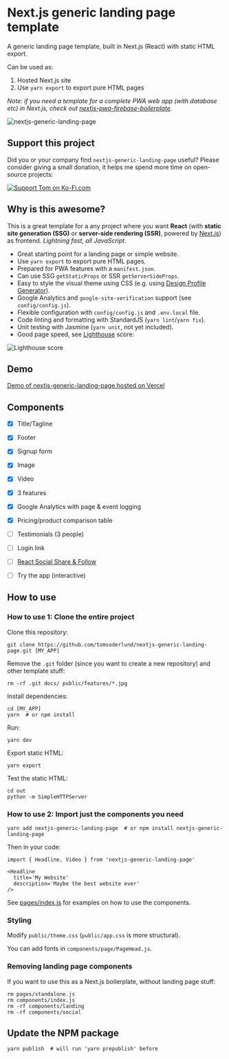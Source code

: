 # Next.js generic landing page template

A generic landing page template, built in Next.js (React) with static HTML export.

Can be used as:

1. Hosted Next.js site
2. Use `yarn export` to export pure HTML pages

_Note: if you need a template for a complete PWA web app (with database etc) in Next.js, check out [nextjs-pwa-firebase-boilerplate](https://github.com/tomsoderlund/nextjs-pwa-firebase-boilerplate)._

![nextjs-generic-landing-page](docs/github_preview.jpg)


## Support this project

Did you or your company find `nextjs-generic-landing-page` useful? Please consider giving a small donation, it helps me spend more time on open-source projects:

[![Support Tom on Ko-Fi.com](https://www.tomsoderlund.com/ko-fi_tomsoderlund_50.png)](https://ko-fi.com/tomsoderlund)


## Why is this awesome?

This is a great template for a any project where you want **React** (with **static site generation (SSG)** or **server-side rendering (SSR)**, powered by [Next.js](https://github.com/zeit/next.js)) as frontend. *Lightning fast, all JavaScript.*

* Great starting point for a landing page or simple website.
* Use `yarn export` to export pure HTML pages.
* Prepared for PWA features with a `manifest.json`.
* Can use SSG `getStaticProps` or SSR `getServerSideProps`.
* Easy to style the visual theme using CSS (e.g. using [Design Profile Generator](https://tomsoderlund.github.io/design-profile-generator/)).
* Google Analytics and `google-site-verification` support (see `config/config.js`).
* Flexible configuration with `config/config.js` and `.env.local` file.
* Code linting and formatting with StandardJS (`yarn lint`/`yarn fix`).
* Unit testing with Jasmine (`yarn unit`, not yet included).
* Good page speed, see [Lighthouse](https://developers.google.com/web/tools/lighthouse) score:

![Lighthouse score](docs/lighthouse_score.png)


## Demo

[Demo of nextjs-generic-landing-page hosted on Vercel](https://nextjs-generic-landing-page.vercel.app/)


## Components

- [x] Title/Tagline
- [x] Footer
- [x] Signup form
- [x] Image
- [x] Video
- [x] 3 features
- [x] Google Analytics with page & event logging
- [x] Pricing/product comparison table
- [ ] Testimonials (3 people)
- [ ] Login link
- [ ] [React Social Share & Follow](https://github.com/tomsoderlund/react-share-follow)
- [ ] Try the app (interactive)


## How to use

### How to use 1: Clone the entire project

Clone this repository:

    git clone https://github.com/tomsoderlund/nextjs-generic-landing-page.git [MY_APP]

Remove the `.git` folder (since you want to create a new repository) and other template stuff:

    rm -rf .git docs/ public/features/*.jpg

Install dependencies:

    cd [MY_APP]
    yarn  # or npm install

Run:

    yarn dev

Export static HTML:

    yarn export

Test the static HTML:

    cd out
    python -m SimpleHTTPServer

### How to use 2: Import just the components you need

    yarn add nextjs-generic-landing-page  # or npm install nextjs-generic-landing-page

Then in your code:

    import { Headline, Video } from 'nextjs-generic-landing-page'

    <Headline
      title='My Website'
      description='Maybe the best website ever'
    />

See [pages/index.js](pages/index.js) for examples on how to use the components.

### Styling

Modify `public/theme.css` (`public/app.css` is more structural).

You can add fonts in `components/page/PageHead.js`.


### Removing landing page components

If you want to use this as a Next.js boilerplate, without landing page stuff:

    rm pages/standalone.js
    rm components/index.js
    rm -rf components/landing
    rm -rf components/social

## Update the NPM package

    yarn publish  # will run 'yarn prepublish' before
